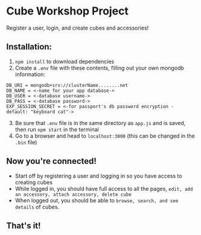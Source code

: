 Cube Workshop Project
==================

Register a user, login, and create cubes and accessories!

Installation:
------------

 1. `npm install` to download dependencies
 2. Create a `.env` file with these contents, filling out your own mongodb information:  

`DB_URI = mongodb+srv://clusterName........net`    
`DB_NAME = <-name for your app database->`    
`DB_USER = <-database username->`    
`DB_PASS = <-database password->`    
`EXP_SESSION_SECRET = <-for passport's db password encryption - default: "keyboard cat"->`    

 3. Be sure that `.env` file is in the same directory as `app.js` and is saved, then run `npm start` in the terminal
 4. Go to a browser and head to `localhost:3000` (this can be changed in the `.bin` file)

 Now you're connected!
 -------------------
 - Start off by registering a user and logging in so you have access to creating cubes
 - While logged in, you should have full access to all the pages, `edit, add an accessory, attach accessory, delete cube`
 - When logged out, you should be able to `browse, search, and see details` of cubes.

 That's it!
 ---------